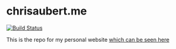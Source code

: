 # chrisaubert.me
[![Build Status](https://travis-ci.org/GeekyAubergine/chrisaubert.me.svg?branch=master)](https://travis-ci.org/GeekyAubergine/chrisaubert.me)

This is the repo for my personal website [which can be seen here](http://www.chrisaubert.me)